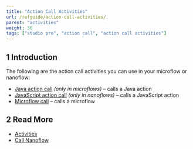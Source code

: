 ```yaml
---
title: "Action Call Activities"
url: /refguide/action-call-activities/
parent: "activities"
weight: 30
tags: ["studio pro", "action call", "action call activities"]
---
```


## 1 Introduction

The following are the action call activities you can use in your microflow or nanoflow:

* [Java action call](/refguide/java-action-call/) *(only in microflows)* – calls a Java action
* [JavaScript action call](/refguide/javascript-action-call/) *(only in nanoflows)* – calls a JavaScript action
* [Microflow call](/refguide/microflow-call/) – calls a microflow

## 2 Read More

* [Activities](/refguide/activities/)
* [Call Nanoflow](/refguide/nanoflow-call/)